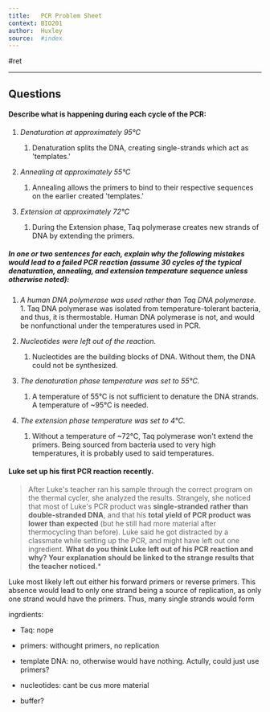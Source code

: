 ```yaml
---
title:   PCR Problem Sheet
context: BIO201
author:  Huxley
source:  #index
---
```


#ret 

---

## Questions 

####  Describe what is happening during each cycle of the PCR:
1. *Denaturation at approximately 95°C*
	1.  Denaturation splits the DNA, creating single-strands which act as 'templates.'
	
1.  *Annealing at approximately 55°C*
	1.  Annealing allows the primers to bind to their respective sequences on the earlier created 'templates.'
	
2.  *Extension at approximately 72°C*
	1.  During the Extension phase, Taq polymerase creates new strands of DNA by extending the primers. 


##### In one or two sentences for each, explain why the following mistakes would lead to a failed PCR reaction (assume 30 cycles of the typical denaturation, annealing, and extension temperature sequence unless otherwise noted):

1.   *A human DNA polymerase was used rather than Taq DNA polymerase.*
	1.   Taq DNA polymerase was isolated from temperature-tolerant bacteria, and thus, it is thermostable. Human DNA polymerase is not, and would be nonfunctional under the temperatures used in PCR.
	
2. *Nucleotides were left out of the reaction.*
	1. Nucleotides are the building blocks of DNA. Without them, the DNA could not be synthesized. 
	
3.  *The denaturation phase temperature was set to 55°C.*
	1. A temperature of 55°C is not sufficient to denature the DNA strands. A temperature of ~95°C is needed.
	
4.  *The extension phase temperature was set to 4°C.*
	1. Without a temperature of ~72°C, Taq polymerase won't extend the primers. Being sourced from bacteria used to very high temperatures, it is probably used to said temperatures.

#### Luke set up his first PCR reaction recently.
> After Luke's teacher ran his sample through the correct program on the thermal cycler, she analyzed the results. Strangely, she noticed that most of Luke's PCR product was **single-stranded** **rather than double-stranded DNA**, and that his **total yield of PCR product was** **lower than expected** (but he still had more material after thermocycling than before). Luke said he got distracted by a classmate while setting up the PCR, and might have left out one ingredient. **What do you think Luke left out of his PCR reaction and why? Your explanation should be linked to the strange results that the teacher noticed.***


Luke most likely left out either his forward primers or reverse primers. This absence would lead to only one strand being a source of replication, as only one strand would have the primers. Thus, many single strands would form 



ingrdients: 
- Taq: nope
- primers: withought primers, no replication
- template DNA: no, otherwise would have nothing. Actully, could just use primers?
- nucleotides: cant be cus more material


- buffer?















